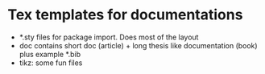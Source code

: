 Tex templates for documentations
================================
- *.sty files for package import. Does most of the layout
- doc contains short doc (article) + long thesis like documentation (book) plus example *.bib 
- tikz: some fun files
